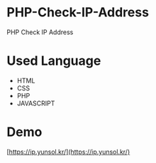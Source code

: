 # PHP-Check-IP-Address
PHP Check IP Address

# Used Language 
- HTML
- CSS
- PHP
- JAVASCRIPT

# Demo
[https://ip.yunsol.kr/](https://ip.yunsol.kr/)
